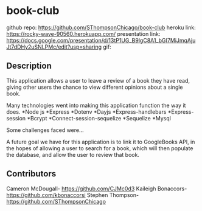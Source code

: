 # book-club

github repo: https://github.com/SThompsonChicago/book-club
heroku link: https://rocky-wave-90560.herokuapp.com/
presentation link: https://docs.google.com/presentation/d/13tP1UG_B9lgC8A1_bGI7MiJmqAjuJt7dDHy2uSNLPMc/edit?usp=sharing
gif: 

## Description
This application allows a user to leave a review of a book they have read, giving other users the chance to view different opinions about a single book.

Many technologies went into making this application function the way it does.
  *Node js
  *Express
  *Dotenv
  *Dayjs
  *Express-handlebars
  *Express-session
  *Bcrypt
  *Connect-session-sequelize
  *Sequelize
  *Mysql

Some challenges faced were...

A future goal we have for this application is to link it to GoogleBooks API, in the hopes of allowing a user to search for a book, which will then populate the database, and allow the user to review that book.

## Contributors
Cameron McDougall- https://github.com/CJMc0d3
Kaileigh Bonaccors- https://github.com/kbonaccorsi
Stephen Thompson- https://github.com/SThompsonChicago

